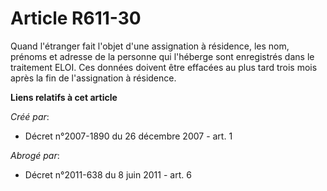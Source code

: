 # Article R611-30

Quand l'étranger fait l'objet d'une assignation à résidence, les nom, prénoms et adresse de la personne qui l'héberge sont
enregistrés dans le traitement ELOI. Ces données doivent être effacées au plus tard trois mois après la fin de l'assignation
à résidence.

**Liens relatifs à cet article**

_Créé par_:

  - Décret n°2007-1890 du 26 décembre 2007 - art. 1

_Abrogé par_:

  - Décret n°2011-638 du 8 juin 2011 - art. 6
